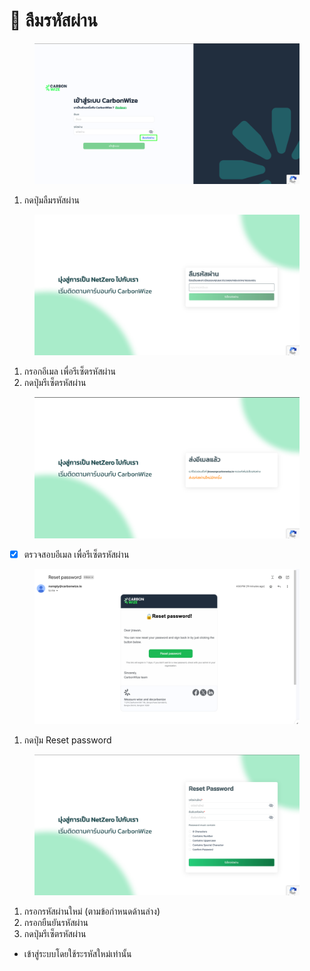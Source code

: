 # 🔐 ลืมรหัสผ่าน

<figure><img src="../.gitbook/assets/image (65).png" alt=""><figcaption></figcaption></figure>

1. กดปุ่มลืมรหัสผ่าน



<figure><img src="../.gitbook/assets/image (66).png" alt=""><figcaption></figcaption></figure>

1. กรอกอีเมล เพื่อรีเซ็ตรหัสผ่าน
2. กดปุ่มรีเซ็ตรหัสผ่าน



<figure><img src="../.gitbook/assets/image (67).png" alt=""><figcaption></figcaption></figure>

* [x] ตรวจสอบอีเมล เพื่อรีเซ็ตรหัสผ่าน



<figure><img src="../.gitbook/assets/image (69).png" alt=""><figcaption></figcaption></figure>

1. กดปุ่ม Reset password



<figure><img src="../.gitbook/assets/image (70).png" alt=""><figcaption></figcaption></figure>

1. กรอกรหัสผ่านใหม่ (ตามข้อกำหนดด้านล่าง)
2. กรอกยืนยันรหัสผ่าน
3. กดปุ่มรีเซ็ตรหัสผ่าน

* เข้าสู่ระบบโดยใช้ระรหัสใหม่เท่านั้น

